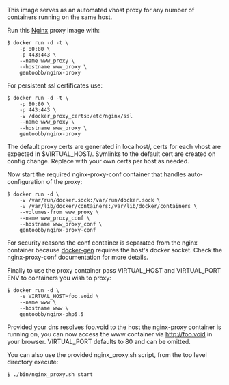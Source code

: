 This image serves as an automated vhost proxy for any number of containers running on the same host.

Run this [Nginx][] proxy image with:

    $ docker run -d -t \
        -p 80:80 \
        -p 443:443 \
        --name www_proxy \
        --hostname www_proxy \
        gentoobb/nginx-proxy

For persistent ssl certificates use:

    $ docker run -d -t \
        -p 80:80 \
        -p 443:443 \
        -v /docker_proxy_certs:/etc/nginx/ssl
        --name www_proxy \
        --hostname www_proxy \
        gentoobb/nginx-proxy

The default proxy certs are generated in localhost/, certs for each vhost are expected in $VIRTUAL_HOST/. Symlinks to the default cert are created
on config change. Replace with your own certs per host as needed.

Now start the required nginx-proxy-conf container that handles auto-configuration of the proxy:

    $ docker run -d \
        -v /var/run/docker.sock:/var/run/docker.sock \
        -v /var/lib/docker/containers:/var/lib/docker/containers \
        --volumes-from www_proxy \
        --name www_proxy_conf \
        --hostname www_proxy_conf \
        gentoobb/nginx-proxy-conf

For security reasons the conf container is separated from the nginx container because [docker-gen][] requires the host's docker socket.
Check the nginx-proxy-conf documentation for more details.

Finally to use the proxy container pass VIRTUAL_HOST and VIRTUAL_PORT ENV to containers you wish to proxy:

    $ docker run -d \
        -e VIRTUAL_HOST=foo.void \
        --name www \
        --hostname www \
        gentoobb/nginx-php5.5

Provided your dns resolves foo.void to the host the nginx-proxy container is running on, you can now access the www container
via http://foo.void in your browser. VIRTUAL_PORT defaults to 80 and can be omitted.

You can also use the provided nginx_proxy.sh script, from the top level directory execute:

    $ ./bin/nginx_proxy.sh start

[Nginx]: http://nginx.org/
[docker-gen]: https://github.com/jwilder/docker-gen
